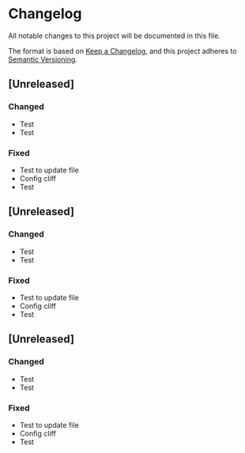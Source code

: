 # Changelog

All notable changes to this project will be documented in this file.

The format is based on [Keep a Changelog](https://keepachangelog.com/en/1.0.0/),
and this project adheres to [Semantic Versioning](https://semver.org/spec/v2.0.0.html).

## [Unreleased]

### Changed

- Test
- Test

### Fixed

- Test to update file
- Config cliff
- Test

## [Unreleased]

### Changed

- Test
- Test

### Fixed

- Test to update file
- Config cliff
- Test

## [Unreleased]

### Changed

- Test
- Test

### Fixed

- Test to update file
- Config cliff
- Test


